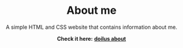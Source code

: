 
<div align="center">
<h1 align="center">About me</h1>

A simple HTML and CSS website that contains information about me.  

**Check it here:** **[doilus about](https://doilus.github.io/doilus-about/)**  
</div>


